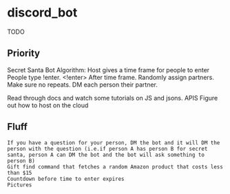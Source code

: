 # discord_bot

TODO

## Priority
Secret Santa Bot
Algorithm:
    Host gives a time frame for people to enter <!host [time frame]>
    People type !enter. <!enter>
    After time frame. Randomly assign partners. Make sure no repeats.
    DM each person their partner.

Read through docs and watch some tutorials on JS and jsons. APIS
Figure out how to host on the cloud

## Fluff

    If you have a question for your person, DM the bot and it will DM the person with the question (i.e.if person A has person B for secret santa, person A can DM the bot and the bot will ask something to person B)
    Gift find command that fetches a random Amazon product that costs less than $15
    Countdown before time to enter expires
    Pictures